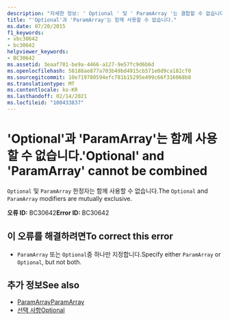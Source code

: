```yaml
---
description: "자세한 정보: ' Optional ' 및 ' ParamArray '는 결합할 수 없습니다."
title: "'Optional'과 'ParamArray'는 함께 사용할 수 없습니다."
ms.date: 07/20/2015
f1_keywords:
- vbc30642
- bc30642
helpviewer_keywords:
- BC30642
ms.assetid: 3eaaf781-be9a-4466-a127-9e57fc9d6b6d
ms.openlocfilehash: 58188ae877a703b49bd4915cb571e0d9ca182cf0
ms.sourcegitcommit: 10e719780594efc781b15295e499c66f316068b8
ms.translationtype: MT
ms.contentlocale: ko-KR
ms.lasthandoff: 02/14/2021
ms.locfileid: "100433837"
---
```

# <a name="optional-and-paramarray-cannot-be-combined"></a><span data-ttu-id="ca93b-103">'Optional'과 'ParamArray'는 함께 사용할 수 없습니다.</span><span class="sxs-lookup"><span data-stu-id="ca93b-103">'Optional' and 'ParamArray' cannot be combined</span></span>

<span data-ttu-id="ca93b-104">`Optional` 및 `ParamArray` 한정자는 함께 사용할 수 없습니다.</span><span class="sxs-lookup"><span data-stu-id="ca93b-104">The `Optional` and `ParamArray` modifiers are mutually exclusive.</span></span>  
  
 <span data-ttu-id="ca93b-105">**오류 ID:** BC30642</span><span class="sxs-lookup"><span data-stu-id="ca93b-105">**Error ID:** BC30642</span></span>  
  
## <a name="to-correct-this-error"></a><span data-ttu-id="ca93b-106">이 오류를 해결하려면</span><span class="sxs-lookup"><span data-stu-id="ca93b-106">To correct this error</span></span>  
  
- <span data-ttu-id="ca93b-107">`ParamArray` 또는 `Optional`중 하나만 지정합니다.</span><span class="sxs-lookup"><span data-stu-id="ca93b-107">Specify either `ParamArray` or `Optional`, but not both.</span></span>  
  
## <a name="see-also"></a><span data-ttu-id="ca93b-108">추가 정보</span><span class="sxs-lookup"><span data-stu-id="ca93b-108">See also</span></span>

- [<span data-ttu-id="ca93b-109">ParamArray</span><span class="sxs-lookup"><span data-stu-id="ca93b-109">ParamArray</span></span>](../language-reference/modifiers/paramarray.md)
- [<span data-ttu-id="ca93b-110">선택 사항</span><span class="sxs-lookup"><span data-stu-id="ca93b-110">Optional</span></span>](../language-reference/modifiers/optional.md)
